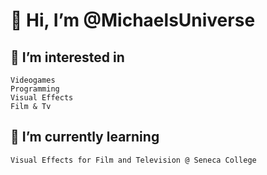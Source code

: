 # 👋 Hi, I’m @MichaelsUniverse
## 👀 I’m interested in
    Videogames
    Programming
    Visual Effects
    Film & Tv
## 🌱 I’m currently learning
    Visual Effects for Film and Television @ Seneca College

<!---
MichaelsUniverse/MichaelsUniverse is a ✨ special ✨ repository because its `README.md` (this file) appears on your GitHub profile.
You can click the Preview link to take a look at your changes.
--->
